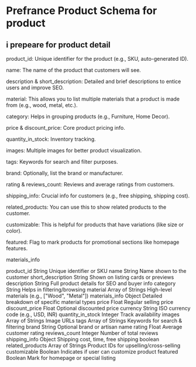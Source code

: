 # Prefrance Product Schema for product
## i prepeare for product detail
product_id: Unique identifier for the product (e.g., SKU, auto-generated ID).

name: The name of the product that customers will see.

description & short_description: Detailed and brief descriptions to entice users and improve SEO.

material: This allows you to list multiple materials that a product is made from (e.g., wood, metal, etc.).

category: Helps in grouping products (e.g., Furniture, Home Decor).

price & discount_price: Core product pricing info.

quantity_in_stock: Inventory tracking.

images: Multiple images for better product visualization.

tags: Keywords for search and filter purposes.

brand: Optionally, list the brand or manufacturer.

rating & reviews_count: Reviews and average ratings from customers.

shipping_info: Crucial info for customers (e.g., free shipping, shipping cost).

related_products: You can use this to show related products to the customer.

customizable: This is helpful for products that have variations (like size or color).

featured: Flag to mark products for promotional sections like homepage features.

materials_info

product_id	String	Unique identifier or SKU
name	String	Name shown to the customer
short_description	String	Shown on listing cards or previews
description	String	Full product details for SEO and buyer info
category	String	Helps in filtering/browsing
material	Array of Strings	High-level materials (e.g., ["Wood", "Metal"])
materials_info	Object	Detailed breakdown of specific material types
price	Float	Regular selling price
discount_price	Float	Optional discounted price
currency	String	ISO currency code (e.g., USD, INR)
quantity_in_stock	Integer	Track availability
images	Array of Strings	Image URLs
tags	Array of Strings	Keywords for search & filtering
brand	String	Optional brand or artisan name
rating	Float	Average customer rating
reviews_count	Integer	Number of total reviews
shipping_info	Object	Shipping cost, time, free shipping boolean
related_products	Array of Strings	Product IDs for upselling/cross-selling
customizable	Boolean	Indicates if user can customize product
featured	Boolean	Mark for homepage or special listing